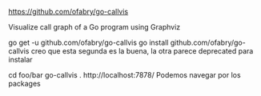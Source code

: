 https://github.com/ofabry/go-callvis

Visualize call graph of a Go program using Graphviz

go get -u github.com/ofabry/go-callvis
go install github.com/ofabry/go-callvis
  creo que esta segunda es la buena, la otra parece deprecated para instalar

cd foo/bar
go-callvis .
http://localhost:7878/
Podemos navegar por los packages
